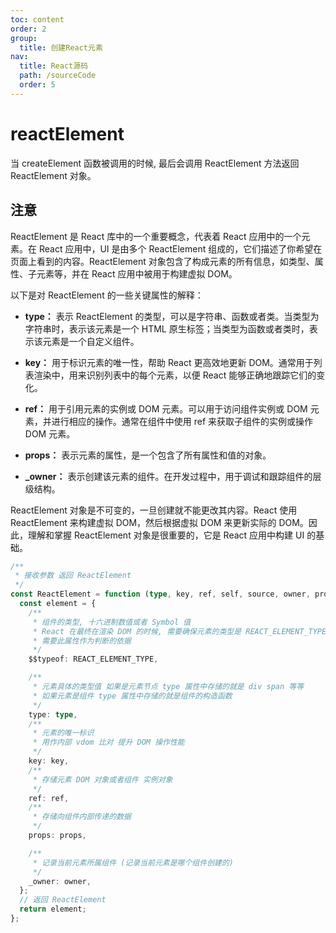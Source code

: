 ```yaml
---
toc: content
order: 2
group:
  title: 创建React元素
nav:
  title: React源码
  path: /sourceCode
  order: 5
---
```


# reactElement

当 createElement 函数被调用的时候, 最后会调用 ReactElement 方法返回 ReactElement 对象。

## 注意

ReactElement 是 React 库中的一个重要概念，代表着 React 应用中的一个元素。在 React 应用中，UI 是由多个 ReactElement 组成的，它们描述了你希望在页面上看到的内容。ReactElement 对象包含了构成元素的所有信息，如类型、属性、子元素等，并在 React 应用中被用于构建虚拟 DOM。

以下是对 ReactElement 的一些关键属性的解释：

- **type：** 表示 ReactElement 的类型，可以是字符串、函数或者类。当类型为字符串时，表示该元素是一个 HTML 原生标签；当类型为函数或者类时，表示该元素是一个自定义组件。

- **key：** 用于标识元素的唯一性，帮助 React 更高效地更新 DOM。通常用于列表渲染中，用来识别列表中的每个元素，以便 React 能够正确地跟踪它们的变化。

- **ref：** 用于引用元素的实例或 DOM 元素。可以用于访问组件实例或 DOM 元素，并进行相应的操作。通常在组件中使用 ref 来获取子组件的实例或操作 DOM 元素。

- **props：** 表示元素的属性，是一个包含了所有属性和值的对象。

- **\_owner：** 表示创建该元素的组件。在开发过程中，用于调试和跟踪组件的层级结构。

ReactElement 对象是不可变的，一旦创建就不能更改其内容。React 使用 ReactElement 来构建虚拟 DOM，然后根据虚拟 DOM 来更新实际的 DOM。因此，理解和掌握 ReactElement 对象是很重要的，它是 React 应用中构建 UI 的基础。

```ts
/**
 * 接收参数 返回 ReactElement
 */
const ReactElement = function (type, key, ref, self, source, owner, props) {
  const element = {
    /**
     * 组件的类型, 十六进制数值或者 Symbol 值
     * React 在最终在渲染 DOM 的时候, 需要确保元素的类型是 REACT_ELEMENT_TYPE
     * 需要此属性作为判断的依据
     */
    $$typeof: REACT_ELEMENT_TYPE,

    /**
     * 元素具体的类型值 如果是元素节点 type 属性中存储的就是 div span 等等
     * 如果元素是组件 type 属性中存储的就是组件的构造函数
     */
    type: type,
    /**
     * 元素的唯一标识
     * 用作内部 vdom 比对 提升 DOM 操作性能
     */
    key: key,
    /**
     * 存储元素 DOM 对象或者组件 实例对象
     */
    ref: ref,
    /**
     * 存储向组件内部传递的数据
     */
    props: props,

    /**
     * 记录当前元素所属组件 (记录当前元素是哪个组件创建的)
     */
    _owner: owner,
  };
  // 返回 ReactElement
  return element;
};
```
